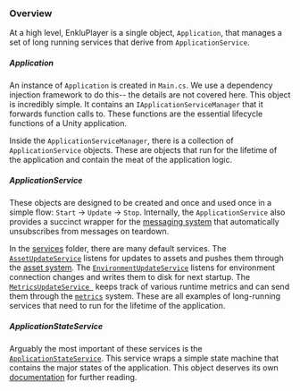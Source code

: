 ### Overview

At a high level, EnkluPlayer is a single object, `Application`, that manages a set of long running services that derive from `ApplicationService`.

##### Application

An instance of `Application` is created in `Main.cs`. We use a dependency injection framework to do this-- the details are not covered here. This object is incredibly simple. It contains an `IApplicationServiceManager` that it forwards function calls to. These functions are the essential lifecycle functions of a Unity application.

Inside the `ApplicationServiceManager`, there is a collection of `ApplicationService` objects. These are objects that run for the lifetime of the application and contain the meat of the application logic.

##### ApplicationService

These objects are designed to be created and once and used once in a simple flow: `Start` -> `Update` -> `Stop`. Internally, the `ApplicationService` also provides a succinct wrapper for the [messaging system](http://docs.enklu.com/commons-unity/index.html#messaging) that automatically unsubscribes from messages on teardown.

In the [services](https://github.com/enklu/enkluplayer/tree/master/Assets/Source/Application/Services) folder, there are many default services. The [`AssetUpdateService`](https://github.com/enklu/enkluplayer/blob/master/Assets/Source/Application/Services/AssetUpdateService.cs) listens for updates to assets and pushes them through the [asset system](assets.overview.md). The [`EnvironmentUpdateService`](https://github.com/enklu/enkluplayer/blob/master/Assets/Source/Application/Services/EnvironmentUpdateService.cs) listens for environment connection changes and writes them to disk for next startup. The [`MetricsUpdateService `](https://github.com/enklu/enkluplayer/blob/master/Assets/Source/Application/Services/MetricsUpdateService.cs) keeps track of various runtime metrics and can send them through the [`metrics`](metrics.overview.md) system. These are all examples of long-running services that need to run for the lifetime of the application.

##### ApplicationStateService

Arguably the most important of these services is the [`ApplicationStateService`](https://github.com/enklu/enkluplayer/blob/master/Assets/Source/Application/Services/ApplicationStateService.cs). This service wraps a simple state machine that contains the major states of the application.  This object deserves its own [documentation](application.stateservice.md) for further reading.